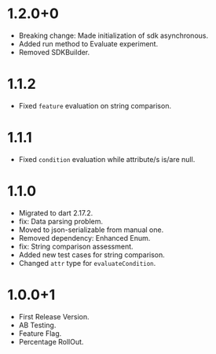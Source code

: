 
# 1.2.0+0
 - Breaking change: Made initialization of sdk asynchronous.
 - Added run method to Evaluate experiment. 
 - Removed SDKBuilder. 

# 1.1.2
- Fixed `feature` evaluation on string comparison.

# 1.1.1
- Fixed `condition` evaluation while attribute/s is/are null. 

# 1.1.0
- Migrated to dart 2.17.2.
- fix: Data parsing problem.
- Moved to json-serializable from manual one.
- Removed dependency: Enhanced Enum.
- fix: String comparison assessment.
- Added new test cases for string comparison.
- Changed `attr` type for `evaluateCondition`.

# 1.0.0+1
- First Release Version.
- AB Testing.
- Feature Flag.
- Percentage RollOut.